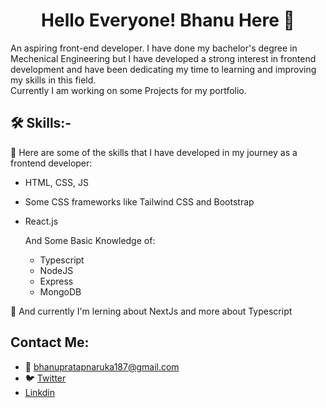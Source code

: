    <h1 align = "center" >Hello Everyone! Bhanu Here 👋 </h1> 
   
   
   An aspiring front-end developer. I have done my bachelor's degree in Mechenical Engineering but I have developed a strong interest in frontend development and have     been dedicating my time to learning and improving my skills in this field.  
   Currently I am working on some Projects for my portfolio.  
   
   ## 🛠️ Skills:-  
   
   🔭 Here are some of the skills that I have developed in my journey as a frontend developer:
   * HTML, CSS, JS  
   * Some CSS frameworks like Tailwind CSS and Bootstrap  
   * React.js  
   
     And Some Basic Knowledge of:  
       * Typescript
       * NodeJS
       * Express
       * MongoDB 
     
   🌱 And currently I'm lerning about NextJs and more about Typescript
   
   ## Contact Me: 
  * 📧 bhanupratapnaruka187@gmail.com
  * 🐦 [Twitter](https://twitter.com/bhanuPr187)
  * [Linkdin](https://www.linkedin.com/in/bhanu-pratap-singh-49953a209/)



<!--
**BhanuPratap-Singh-Naruka/BhanuPratap-Singh-Naruka** is a ✨ _special_ ✨ repository because its `README.md` (this file) appears on your GitHub profile.

Here are some ideas to get you started:

- 🔭 I’m currently working on ...
- 🌱 I’m currently learning ...
- 👯 I’m looking to collaborate on ...
- 🤔 I’m looking for help with ...
- 💬 Ask me about ...
- 📫 How to reach me: ...
- 😄 Pronouns: ...
- ⚡ Fun fact: ...
-->
